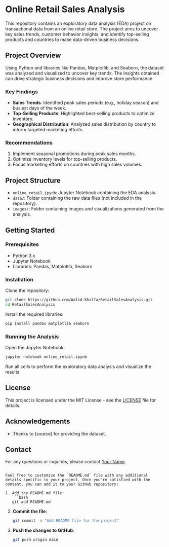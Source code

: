 
# Online Retail Sales Analysis

This repository contains an exploratory data analysis (EDA) project on transactional data from an online retail store. The project aims to uncover key sales trends, customer behavior insights, and identify top-selling products and countries to make data-driven business decisions.

## Project Overview

Using Python and libraries like Pandas, Matplotlib, and Seaborn, the dataset was analyzed and visualized to uncover key trends. The insights obtained can drive strategic business decisions and improve store performance.

### Key Findings

- **Sales Trends**: Identified peak sales periods (e.g., holiday season) and busiest days of the week.
- **Top-Selling Products**: Highlighted best-selling products to optimize inventory.
- **Geographical Distribution**: Analyzed sales distribution by country to inform targeted marketing efforts.

### Recommendations

1. Implement seasonal promotions during peak sales months.
2. Optimize inventory levels for top-selling products.
3. Focus marketing efforts on countries with high sales volumes.

## Project Structure

- `online_retail.ipynb`: Jupyter Notebook containing the EDA analysis.
- `data/`: Folder containing the raw data files (not included in the repository).
- `images/`: Folder containing images and visualizations generated from the analysis.

## Getting Started

### Prerequisites

- Python 3.x
- Jupyter Notebook
- Libraries: Pandas, Matplotlib, Seaborn

### Installation

Clone the repository:

```bash
git clone https://github.com/Walid-Khalfa/RetailSalesAnalysis.git
cd RetailSalesAnalysis
```

Install the required libraries:

```bash
pip install pandas matplotlib seaborn
```

### Running the Analysis

Open the Jupyter Notebook:

```bash
jupyter notebook online_retail.ipynb
```

Run all cells to perform the exploratory data analysis and visualize the results.

## License

This project is licensed under the MIT License - see the [LICENSE](LICENSE) file for details.

## Acknowledgements

- Thanks to [source] for providing the dataset.

## Contact

For any questions or inquiries, please contact [Your Name](mailto:your-email@example.com).
```

Feel free to customize the `README.md` file with any additional details specific to your project. Once you're satisfied with the content, you can add it to your GitHub repository:

1. Add the README.md file:
   ```bash
   git add README.md
   ```

2. **Commit the file**:
   ```bash
   git commit -m "Add README file for the project"
   ```

3. **Push the changes to GitHub**:
   ```bash
   git push origin main
   ```

